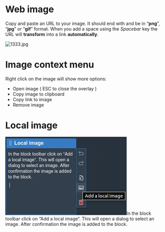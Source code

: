 # Web image

Copy and paste an URL to your image. It should end with and be in “**png**”, “**jpg**” or “**gif**” format. When you add a space using the _Spacebar_ key the URL will **transform** into a link **automatically**.

![1333.jpg](https://picsum.photos/id/564/2000/1333.jpg)

# Image context menu

Right click on the image will show more options:

- Open image ( ESC to close the overlay )
- Copy image to clipboard
- Copy link to image
- Remove image

# Local image

![Add a local image.png](../Loreshelf%20Docs/img/Add%20a%20local%20image.png)In the block toolbar click on “Add a local image“. This will open a dialog to select an image. After confirmation the image is added to the block.

